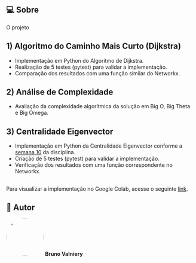 ## 💻 Sobre

O projeto 

## 1) Algoritmo do Caminho Mais Curto (Dijkstra)

- Implementação em Python do Algoritmo de Dijkstra.
- Realização de 5 testes (pytest) para validar a implementação.
- Comparação dos resultados com uma função similar do Networkx.

## 2) Análise de Complexidade

- Avaliação da complexidade algorítmica da solução em Big O, Big Theta e Big Omega.

## 3) Centralidade Eigenvector

- Implementação em Python da Centralidade Eigenvector conforme a [semana 10](https://github.com/ivanovitchm/datastructure/tree/main/lessons/week_10) da disciplina. 
- Criação de 5 testes (pytest) para validar a implementação.
- Verificação dos resultados com uma função correspondente no Networkx.

## 

Para visualizar a implementação no Google Colab, acesse o seguinte [link](https://colab.research.google.com/drive/1P3Q0SCKvf_MtvntMhrL31yYDgoP0s1ep?usp=sharing).

## 🦸 Autor

 <img style="border-radius: 50%;" src="https://avatars.githubusercontent.com/u/8335305?s=460&u=203b39a74174bc1dbe279de61f5f9cb446447c2a&v=4" width="100px;" alt=""/>
 <b>Bruno Valniery</b>




